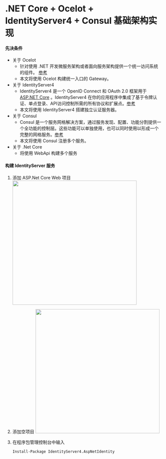 # .NET Core + Ocelot + IdentityServer4 + Consul 基础架构实现
#### 先决条件
* 关于 Ocelot
  * 针对使用 .NET 开发微服务架构或者面向服务架构提供一个统一访问系统的组件。 [参考](http://threemammals.com/ocelot)
  * 本文将使用 Ocelot 构建统一入口的 Gateway。
* 关于 IdentityServer4
  * IdentityServer4 是一个 OpenID Connect 和 OAuth 2.0 框架用于 [ASP.NET Core](https://docs.microsoft.com/en-us/aspnet/core/?view=aspnetcore-2.2) 。IdentityServer4 在你的应用程序中集成了基于令牌认证、单点登录、API访问控制所需的所有协议和扩展点。[参考](http://docs.identityserver.io/en/latest/)
  * 本文将使用 IdentityServer4 搭建独立认证服务器。
* 关于 Consul
  * Consul 是一个服务网格解决方案，通过服务发现、配置、功能分割提供一个全功能的控制层。这些功能可以单独使用，也可以同时使用以形成一个完整的网格服务。[参考](https://www.consul.io/intro/index.html)
  * 本文将使用 Consul 注册多个服务。
* 关于 .Net Core
  * 将使用 WebApi 构建多个服务

#### 构建 IdentityServer 服务
1. 添加 ASP.Net Core Web 项目
    <img src="https://raw.githubusercontent.com/SoMeDay-Zhang/GatewayAuthentication/master/Documents/Images/IdentityServerCreate1.png" height="400px" />
2. 添加空项目
    <img src="https://raw.githubusercontent.com/SoMeDay-Zhang/GatewayAuthentication/master/Documents/Images/IdentityServerCreate2.png" height="400px" />

3. 在程序包管理控制台中输入
    ```
    Install-Package IdentityServer4.AspNetIdentity
    ```
